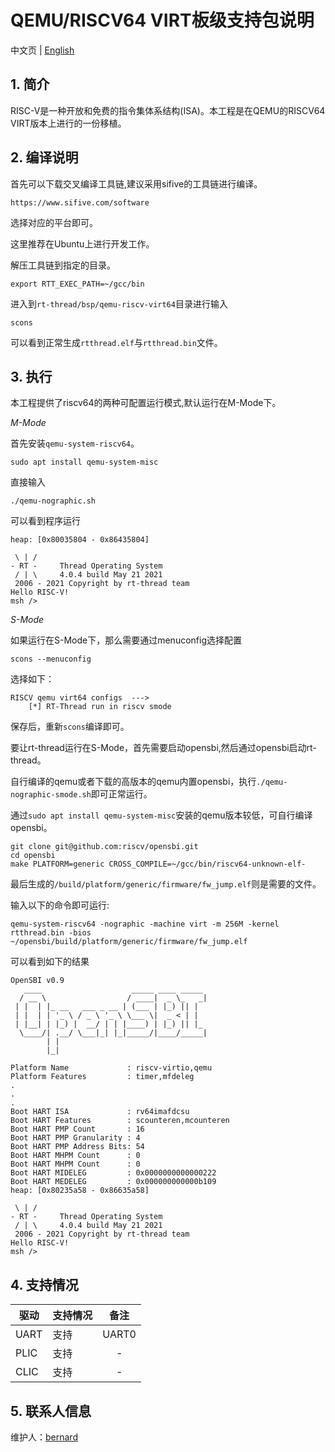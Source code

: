 # QEMU/RISCV64 VIRT板级支持包说明

中文页 | [English](README.md)

## 1. 简介

RISC-V是一种开放和免费的指令集体系结构(ISA)。本工程是在QEMU的RISCV64 VIRT版本上进行的一份移植。

## 2. 编译说明

首先可以下载交叉编译工具链,建议采用sifive的工具链进行编译。
```
https://www.sifive.com/software
```
选择对应的平台即可。

这里推荐在Ubuntu上进行开发工作。

解压工具链到指定的目录。

```
export RTT_EXEC_PATH=~/gcc/bin
```

进入到`rt-thread/bsp/qemu-riscv-virt64`目录进行输入
```
scons
```
可以看到正常生成`rtthread.elf`与`rtthread.bin`文件。

## 3. 执行

本工程提供了riscv64的两种可配置运行模式,默认运行在M-Mode下。

*M-Mode*

首先安装`qemu-system-riscv64`。

```
sudo apt install qemu-system-misc
```
直接输入
```
./qemu-nographic.sh
```
可以看到程序运行

```
heap: [0x80035804 - 0x86435804]

 \ | /
- RT -     Thread Operating System
 / | \     4.0.4 build May 21 2021
 2006 - 2021 Copyright by rt-thread team
Hello RISC-V!
msh />
```

*S-Mode*

如果运行在S-Mode下，那么需要通过menuconfig选择配置

```
scons --menuconfig
```
选择如下：
```
RISCV qemu virt64 configs  ---> 
    [*] RT-Thread run in riscv smode
```
保存后，重新`scons`编译即可。

要让rt-thread运行在S-Mode，首先需要启动opensbi,然后通过opensbi启动rt-thread。

自行编译的qemu或者下载的高版本的qemu内置opensbi，执行`./qemu-nographic-smode.sh`即可正常运行。

通过`sudo apt install qemu-system-misc`安装的qemu版本较低，可自行编译opensbi。

```
git clone git@github.com:riscv/opensbi.git
cd opensbi
make PLATFORM=generic CROSS_COMPILE=~/gcc/bin/riscv64-unknown-elf-
```
最后生成的`/build/platform/generic/firmware/fw_jump.elf`则是需要的文件。

输入以下的命令即可运行:

```
qemu-system-riscv64 -nographic -machine virt -m 256M -kernel rtthread.bin -bios ~/opensbi/build/platform/generic/firmware/fw_jump.elf
```
可以看到如下的结果
```
OpenSBI v0.9
   ____                    _____ ____ _____
  / __ \                  / ____|  _ \_   _|
 | |  | |_ __   ___ _ __ | (___ | |_) || |
 | |  | | '_ \ / _ \ '_ \ \___ \|  _ < | |
 | |__| | |_) |  __/ | | |____) | |_) || |_
  \____/| .__/ \___|_| |_|_____/|____/_____|
        | |
        |_|

Platform Name             : riscv-virtio,qemu
Platform Features         : timer,mfdeleg
.
.
.
Boot HART ISA             : rv64imafdcsu
Boot HART Features        : scounteren,mcounteren
Boot HART PMP Count       : 16
Boot HART PMP Granularity : 4
Boot HART PMP Address Bits: 54
Boot HART MHPM Count      : 0
Boot HART MHPM Count      : 0
Boot HART MIDELEG         : 0x0000000000000222
Boot HART MEDELEG         : 0x000000000000b109
heap: [0x80235a58 - 0x86635a58]

 \ | /
- RT -     Thread Operating System
 / | \     4.0.4 build May 21 2021
 2006 - 2021 Copyright by rt-thread team
Hello RISC-V!
msh />
```
## 4. 支持情况

| 驱动 | 支持情况  |  备注  |
| ------ | ----  | :------:  |
| UART | 支持 | UART0 |
| PLIC | 支持 | - |
| CLIC | 支持 | - |

## 5. 联系人信息

维护人：[bernard][1]

[1]: https://github.com/BernardXiong
